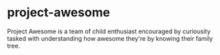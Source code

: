 # project-awesome

Project Awesome is a team of child enthusiast encouraged by curiousity tasked with understanding how awesome they're by knowing their family tree.
